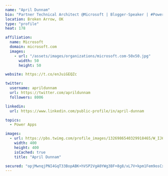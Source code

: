 ```yaml
---
name: "April Dunnam"
bio: "Partner Technical Architect @Microsoft | Blogger-Speaker | #PowerApps, #PowerAutomate, #Office365, #SharePoint | #WIT | #Karaoke Queen"
location: Broken Arrow, OK
type: "profile"
heat: 178

affiliation:
  name: Microsoft
  domain: microsoft.com
  images:
    - url: "/assets/images/organizations/microsoft.com-50x50.jpg"
      width: 50
      height: 50

website: https://t.co/enJuiGEQZc

twitter:
  username: aprildunnam
  url: https://twitter.com/aprildunnam
  followers: 8006

linkedin:
  url: https://www.linkedin.com/public-profile/in/april-dunnam

topics:
  - Power Apps

images:
  - url: https://pbs.twimg.com/profile_images/1326986540329918465/W_IJ6Ih2_400x400.jpg
    width: 400
    height: 400
    isCached: true
    title: "April Dunnam"

secured: "opjMwnqjPNI4GqT33BopABK+hVSP2VgA0YWg3BF+8g8/xL7V+kpm1Fem9osCxeZGnnwGxCeTbnPBGvDJ24j+NWwiybW7jNX03mza8JgDE+q77cE0JKuNSxcRh7mIIOM2cTWNMPT2Ww/cEtr3haxuUREkJBQ7QqPKqfhNmCwXVJzmeWsDFKmC3MpTas2vp7etVl/RUzc4+gjbZPJaIe3d/P/chRJwLcY6okhc2SXS+aDtQtEcOHGl2p/G0hCz/guha6T8ZXjRmt2lFVPnsiJDKnRcNtHkHmolKtj6JPr0A3rqUu1QzdYSXRGi3o0HqOkNE6Xqv1Xdj78nA3LpWnkABbRAadKhwIWMKs9kCt14aJzlIRAlE6uu6lO3Tlqo01qtvmBdU10r1ZqEDnrTxMpGL4EBLhKtQcXgT55fRcXqrNY=;WJs+sS4Y2MiynFQn0xMaTw=="
---
```


